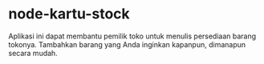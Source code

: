 # node-kartu-stock
Aplikasi ini dapat membantu pemilik toko untuk menulis persediaan barang tokonya. Tambahkan barang yang Anda inginkan kapanpun, dimanapun secara mudah.

